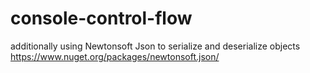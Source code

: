 # console-control-flow

additionally using Newtonsoft Json to serialize and deserialize objects https://www.nuget.org/packages/newtonsoft.json/

